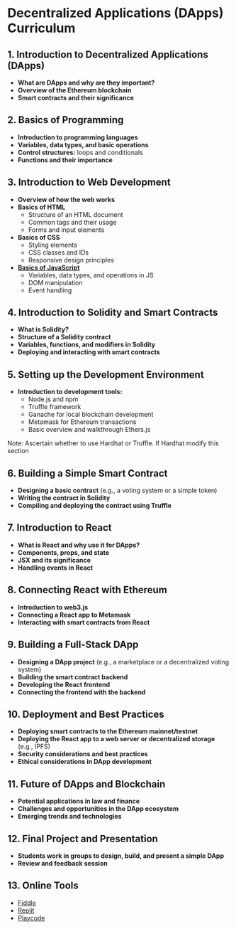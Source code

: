 # Decentralized Applications (DApps) Curriculum

## 1. Introduction to Decentralized Applications (DApps)

- **What are DApps and why are they important?**
- **Overview of the Ethereum blockchain**
- **Smart contracts and their significance**

## 2. Basics of Programming

- **Introduction to programming languages**
- **Variables, data types, and basic operations**
- **Control structures:** loops and conditionals
- **Functions and their importance**

## 3. Introduction to Web Development

- **Overview of how the web works**
- **Basics of HTML**
  - Structure of an HTML document
  - Common tags and their usage
  - Forms and input elements
- **Basics of CSS**
  - Styling elements
  - CSS classes and IDs
  - Responsive design principles
- **[Basics of JavaScript](./javascript.md)**
  - Variables, data types, and operations in JS
  - DOM manipulation
  - Event handling

## 4. Introduction to Solidity and Smart Contracts

- **What is Solidity?**
- **Structure of a Solidity contract**
- **Variables, functions, and modifiers in Solidity**
- **Deploying and interacting with smart contracts**

## 5. Setting up the Development Environment

- **Introduction to development tools:**
  - Node.js and npm
  - Truffle framework
  - Ganache for local blockchain development
  - Metamask for Ethereum transactions
  - Basic overview and walkthrough Ethers.js

Note: Ascertain whether to use Hardhat or Truffle. If Hardhat modify this section

## 6. Building a Simple Smart Contract

- **Designing a basic contract** (e.g., a voting system or a simple token)
- **Writing the contract in Solidity**
- **Compiling and deploying the contract using Truffle**

## 7. Introduction to React

- **What is React and why use it for DApps?**
- **Components, props, and state**
- **JSX and its significance**
- **Handling events in React**

## 8. Connecting React with Ethereum

- **Introduction to web3.js**
- **Connecting a React app to Metamask**
- **Interacting with smart contracts from React**

## 9. Building a Full-Stack DApp

- **Designing a DApp project** (e.g., a marketplace or a decentralized voting system)
- **Building the smart contract backend**
- **Developing the React frontend**
- **Connecting the frontend with the backend**

## 10. Deployment and Best Practices

- **Deploying smart contracts to the Ethereum mainnet/testnet**
- **Deploying the React app to a web server or decentralized storage** (e.g., IPFS)
- **Security considerations and best practices**
- **Ethical considerations in DApp development**

## 11. Future of DApps and Blockchain

- **Potential applications in law and finance**
- **Challenges and opportunities in the DApp ecosystem**
- **Emerging trends and technologies**

## 12. Final Project and Presentation

- **Students work in groups to design, build, and present a simple DApp**
- **Review and feedback session**

## 13. Online Tools

- [Fiddle](https://jsfiddle.net/)
- [Replit](https://replit.com/)
- [Playcode](https://playcode.io/)
